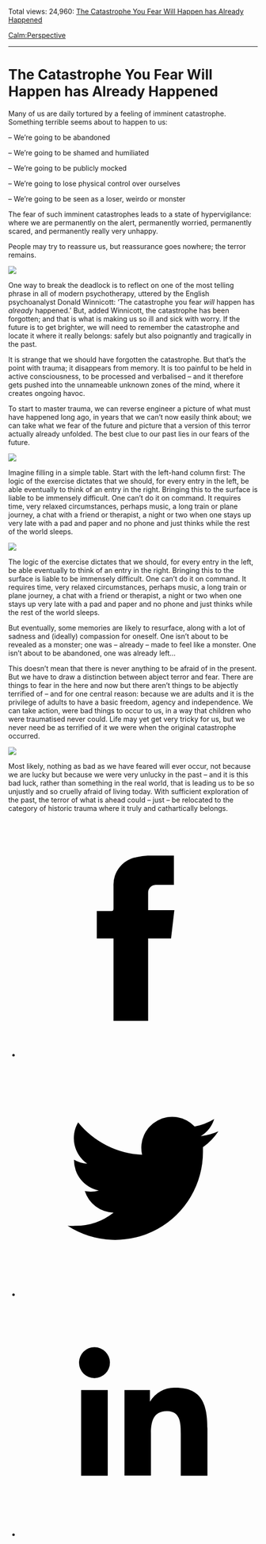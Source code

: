 Total views: 24,960: [The Catastrophe You Fear Will Happen has Already Happened](https://www.theschooloflife.com/thebookoflife/the-catastrophe-you-fear-will-happen-has-already-happened/)

[Calm:](https://www.theschooloflife.com/thebookoflife/category/calm/)[Perspective](https://www.theschooloflife.com/thebookoflife/category/calm/perspective/)

* * *

# The Catastrophe You Fear Will Happen has Already Happened
<style>
						.alignnone {
  display: block;
  margin-left: auto;
  margin-right: auto;
  align: center:
}

.addtoany_share_save_container {
display:none;
}

.wp-block-image {
		display: block;
  margin-left: auto;
  margin-right: auto;
  width: 50%;
}

.aligncenter {
display: block;
  margin-left: auto;
  margin-right: auto;
  align: center:
}

@media only screen and (max-width: 500px) {
  .wp-block-image {
		display: block;
  margin-left: auto;
  margin-right: auto;
  width: 100%;
} }

h1 {max-width: 600px !important;
}
.s18-single-post .content-area .site-main article .post-cat-header-display + .old-wrapper p {
    font-size: 1.200em
}
						</style>

Many of us are daily tortured by a feeling of imminent catastrophe. Something terrible seems about to happen to us:

– We’re going to be abandoned

– We’re going to be shamed and humiliated

– We’re going to be publicly mocked

– We’re going to lose physical control over ourselves

– We’re going to be seen as a loser, weirdo or monster

The fear of such imminent catastrophes leads to a state of hypervigilance: where we are permanently on the alert, permanently worried, permanently scared, and permanently really very unhappy.

People may try to reassure us, but reassurance goes nowhere; the terror remains.

![](https://www.theschooloflife.com/thebookoflife/wp-content/uploads/2019/02/1200px-Karl_Brullov_-_The_Last_Day_of_Pompeii_-_Google_Art_Project-1024x719.jpg)

One way to break the deadlock is to reflect on one of the most telling phrase in all of modern psychotherapy, uttered by the English psychoanalyst Donald Winnicott: ‘The catastrophe you fear _will_ happen has _already_ happened.’ But, added Winnicott, the catastrophe has been forgotten; and that is what is making us so ill and sick with worry. If the future is to get brighter, we will need to remember the catastrophe and locate it where it really belongs: safely but also poignantly and tragically in the past.

It is strange that we should have forgotten the catastrophe. But that’s the point with trauma; it disappears from memory. It is too painful to be held in active consciousness, to be processed and verbalised – and it therefore gets pushed into the unnameable unknown zones of the mind, where it creates ongoing havoc.

To start to master trauma, we can reverse engineer a picture of what must have happened long ago, in years that we can’t now easily think about; we can take what we fear of the future and picture that a version of this terror actually already unfolded. The best clue to our past lies in our fears of the future.

![](https://www.theschooloflife.com/thebookoflife/wp-content/uploads/2019/02/1199px-Eruption_of_Vesuvius_from_Pacinis_opera_Lultimo_giorno_di_Pompei-1024x769.jpg)

Imagine filling in a simple table. Start with the left-hand column first:&nbsp;The logic of the exercise dictates that we should, for every entry in the left, be able eventually to think of an entry in the right. Bringing this to the surface is liable to be immensely difficult. One can’t do it on command. It requires time, very relaxed circumstances, perhaps music, a long train or plane journey, a chat with a friend or therapist, a night or two when one stays up very late with a pad and paper and no phone and just thinks while the rest of the world sleeps.

![](https://www.theschooloflife.com/thebookoflife/wp-content/uploads/2019/02/Catastrophe-table-1024x562.png)

The logic of the exercise dictates that we should, for every entry in the left, be able eventually to think of an entry in the right. Bringing this to the surface is liable to be immensely difficult. One can’t do it on command. It requires time, very relaxed circumstances, perhaps music, a long train or plane journey, a chat with a friend or therapist, a night or two when one stays up very late with a pad and paper and no phone and just thinks while the rest of the world sleeps.

But eventually, some memories are likely to resurface, along with a lot of sadness and (ideally) compassion for oneself. One isn’t about to be revealed as a monster; one was – already – made to feel like a monster. One isn’t about to be abandoned, one was already left…

This doesn’t mean that there is never anything to be afraid of in the present. But we have to draw a distinction between abject terror and fear. There are things to fear in the here and now but there aren’t things to be abjectly terrified of – and for one central reason: because we are adults and it is the privilege of adults to have a basic freedom, agency and independence. We can take action, were bad things to occur to us, in a way that children who were traumatised never could. Life may yet get very tricky for us, but we never need be as terrified of it we were when the original catastrophe occurred.

![](https://www.theschooloflife.com/thebookoflife/wp-content/uploads/2019/02/1104px-Joseph_Wright_of_Derby_-_Vesuvius_from_Portici-1024x835.jpg)

Most likely, nothing as bad as we have feared will ever occur, not because we are lucky but because we were very unlucky in the past – and it is this bad luck, rather than something in the real world, that is leading us to be so unjustly and so cruelly afraid of living today. With sufficient exploration of the past, the terror of what is ahead could – just – be relocated to the category of historic trauma where it truly and cathartically belongs.

<style>
    .iframe-class { display: block !important; }
</style>

- [<svg xmlns="http://www.w3.org/2000/svg" viewbox="0 0 26 26"><title>Facebook</title>
                    <g>
                        <path d="M8.38,10H9.92c.2,0,.29,0,.29-.28,0-.82,0-1.64,0-2.46a3.05,3.05,0,0,1,2.57-3.15A7.22,7.22,0,0,1,14,3.95c.86,0,1.71,0,2.57,0h.25v3.2h-2A.85.85,0,0,0,14,8c0,.62,0,1.24,0,1.91h2.87L16.51,13H14v9H10.21V13H8.38Z"></path>
                    </g>
                </svg>](http://www.facebook.com/sharer/sharer.php?u=https://www.theschooloflife.com/thebookoflife/the-catastrophe-you-fear-will-happen-has-already-happened/)
- [<svg xmlns="http://www.w3.org/2000/svg" viewbox="0 0 26 26"><title>Twitter</title>
                    <path d="M21.69,7.9a6.75,6.75,0,0,1-1.94.53,3.39,3.39,0,0,0,1.48-1.87,6.76,6.76,0,0,1-2.14.82,3.38,3.38,0,0,0-5.75,3.08,9.59,9.59,0,0,1-7-3.53,3.38,3.38,0,0,0,1,4.51A3.36,3.36,0,0,1,5.89,11v0A3.38,3.38,0,0,0,8.6,14.37a3.39,3.39,0,0,1-1.53.06,3.38,3.38,0,0,0,3.15,2.35A6.78,6.78,0,0,1,6,18.22a6.87,6.87,0,0,1-.81,0A9.6,9.6,0,0,0,20,10.08q0-.22,0-.44A6.86,6.86,0,0,0,21.69,7.9Z"></path>
                </svg>](http://twitter.com/share?url=https://www.theschooloflife.com/thebookoflife/the-catastrophe-you-fear-will-happen-has-already-happened/&text=&via=theschooloflife)
- [<svg xmlns="http://www.w3.org/2000/svg" viewbox="0 0 26 26"><title>LinkedIn</title>
<path class="cls-2" d="M6.67,10H9.58v9.36H6.67ZM8.13,5.32A1.69,1.69,0,1,1,6.44,7,1.69,1.69,0,0,1,8.13,5.32"></path><path class="cls-2" d="M11.41,10H14.2v1.28h0A3.06,3.06,0,0,1,17,9.75c2.95,0,3.49,1.94,3.49,4.46v5.14H17.57V14.79c0-1.09,0-2.48-1.51-2.48s-1.75,1.18-1.75,2.4v4.63H11.41Z"></path></svg>](https://www.linkedin.com/shareArticle?mini=true&url=https://www.theschooloflife.com/thebookoflife/the-catastrophe-you-fear-will-happen-has-already-happened/)
